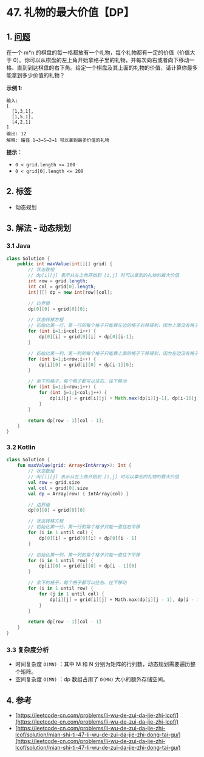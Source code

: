 # 47. 礼物的最大价值【DP】

## 1. [问题](https://leetcode-cn.com/problems/li-wu-de-zui-da-jie-zhi-lcof/)

在一个 m\*n 的棋盘的每一格都放有一个礼物，每个礼物都有一定的价值（价值大于 0）。你可以从棋盘的左上角开始拿格子里的礼物，并每次向右或者向下移动一格、直到到达棋盘的右下角。给定一个棋盘及其上面的礼物的价值，请计算你最多能拿到多少价值的礼物？

**示例 1:**

```
输入: 
[
  [1,3,1],
  [1,5,1],
  [4,2,1]
]
输出: 12
解释: 路径 1→3→5→2→1 可以拿到最多价值的礼物
```

**提示：**

* `0 < grid.length <= 200`
* `0 < grid[0].length <= 200`

## 2. 标签

* 动态规划

## 3. 解法 - 动态规划

### 3.1 Java

```java
class Solution {
    public int maxValue(int[][] grid) {
        // 状态数组
        // dp[i][j] 表示从左上角开始到 [i,j] 时可以拿到的礼物的最大价值
        int row = grid.length;
        int col = grid[0].length;
        int[][] dp = new int[row][col];

        // 边界值
        dp[0][0] = grid[0][0];

        // 状态转移方程
        // 初始化第一行，第一行的每个格子只能靠左边的格子右移得到，因为上面没有格子了，无法通过下移得到第一行的格子
        for (int i=1;i<col;i++) {
            dp[0][i] = grid[0][i] + dp[0][i-1];
        }

        // 初始化第一列，第一列的每个格子只能靠上面的格子下移得到，因为左边没有格子了，无法通过右移得到第一列的格子
        for (int i=1;i<row;i++) {
            dp[i][0] = grid[i][0] + dp[i-1][0];
        }

        // 余下的格子，每个格子都可以往右、往下移动
        for (int i=1;i<row;i++) {
            for (int j=1;j<col;j++) {
                dp[i][j] = grid[i][j] + Math.max(dp[i][j-1], dp[i-1][j]);
            }
        }

        return dp[row - 1][col - 1];
    }
}
```

### 3.2 Kotlin

```kotlin
class Solution {
    fun maxValue(grid: Array<IntArray>): Int {
        // 状态数组
        // dp[i][j] 表示从左上角开始到 [i,j] 时可以拿到的礼物的最大价值
        val row = grid.size
        val col = grid[0].size
        val dp = Array(row) { IntArray(col) }

        // 边界值
        dp[0][0] = grid[0][0]

        // 状态转移方程
        // 初始化第一行，第一行的每个格子只能一直往右平移
        for (i in 1 until col) {
            dp[0][i] = grid[0][i] + dp[0][i - 1]
        }

        // 初始化第一列，第一列的每个格子只能一直往下平移
        for (i in 1 until row) {
            dp[i][0] = grid[i][0] + dp[i - 1][0]
        }

        // 余下的格子，每个格子都可以往右、往下移动
        for (i in 1 until row) {
            for (j in 1 until col) {
                dp[i][j] = grid[i][j] + Math.max(dp[i][j - 1], dp[i - 1][j])
            }
        }

        return dp[row - 1][col - 1]
    }
}
```

### 3.3 复杂度分析

* 时间复杂度 `O(MN)` ：其中 M 和 N 分别为矩阵的行列数，动态规划需要遍历整个矩阵。
* 空间复杂度 `O(MN)` ：dp 数组占用了 `O(MN)` 大小的额外存储空间。

## 4. 参考

* [https://leetcode-cn.com/problems/li-wu-de-zui-da-jie-zhi-lcof/](https://leetcode-cn.com/problems/li-wu-de-zui-da-jie-zhi-lcof/)
* [https://leetcode-cn.com/problems/li-wu-de-zui-da-jie-zhi-lcof/solution/mian-shi-ti-47-li-wu-de-zui-da-jie-zhi-dong-tai-gu/](https://leetcode-cn.com/problems/li-wu-de-zui-da-jie-zhi-lcof/solution/mian-shi-ti-47-li-wu-de-zui-da-jie-zhi-dong-tai-gu/)
